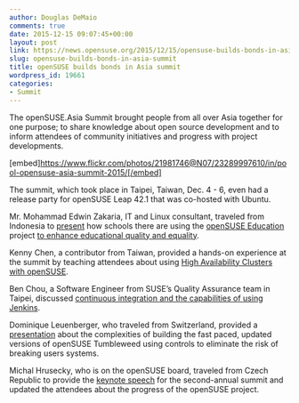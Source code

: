 ```yaml
---
author: Douglas DeMaio
comments: true
date: 2015-12-15 09:07:45+00:00
layout: post
link: https://news.opensuse.org/2015/12/15/opensuse-builds-bonds-in-asia-summit/
slug: opensuse-builds-bonds-in-asia-summit
title: openSUSE builds bonds in Asia summit
wordpress_id: 19661
categories:
- Summit
---
```


The openSUSE.Asia Summit brought people from all over Asia together for one purpose; to share knowledge about open source development and to inform attendees of community initiatives and progress with project developments.

[embed]https://www.flickr.com/photos/21981746@N07/23289997610/in/pool-opensuse-asia-summit-2015/[/embed]

The summit, which took place in Taipei, Taiwan, Dec. 4 - 6, even had a release party for openSUSE Leap 42.1 that was co-hosted with Ubuntu.

Mr. Mohammad Edwin Zakaria, IT and Linux consultant, traveled from Indonesia to [present](https://events.opensuse.org/conference/summitasia15/proposal/680) how schools there are using the [openSUSE Education](https://www.opensuse-education.org/) project [to enhance educational quality and equality](https://news.opensuse.org/2015/05/27/indonesia-uses-linux-opensuse-for-pilot-project/).

Kenny Chen, a contributor from Taiwan, provided a hands-on experience at the summit by teaching attendees about using [High Availability Clusters with openSUSE](https://events.opensuse.org/conference/summitasia15/proposal/764).

Ben Chou, a Software Engineer from SUSE’s Quality Assurance team in Taipei, discussed [continuous integration and the capabilities of using Jenkins](https://events.opensuse.org/conference/summitasia15/proposal/740).

Dominique Leuenberger, who traveled from Switzerland, provided a [presentation](https://events.opensuse.org/conference/summitasia15/proposal/762) about the complexities of building the fast paced, updated versions of openSUSE Tumbleweed using controls to eliminate the risk of breaking users systems.

Michal Hrusecky, who is on the openSUSE board, traveled from Czech Republic to provide the [keynote speech](https://events.opensuse.org/conference/summitasia15/proposal/756) for the second-annual summit and updated the attendees about the progress of the openSUSE project.
